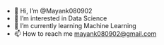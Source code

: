 - 👋 Hi, I’m @Mayank080902
- 👀 I’m interested in Data Science
- 🌱 I’m currently learning Machine Learning
- 📫 How to reach me mayank080902@gmail.com

<!---
Mayank080902/Mayank080902 is a ✨ special ✨ repository because its `README.md` (this file) appears on your GitHub profile.
You can click the Preview link to take a look at your changes.
--->
